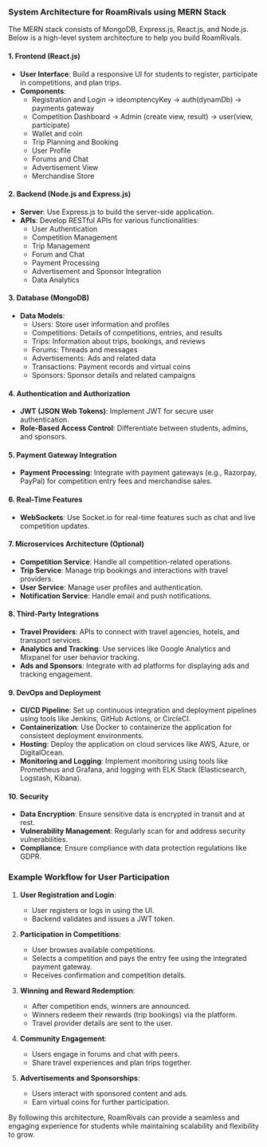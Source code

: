 ### System Architecture for RoamRivals using MERN Stack

The MERN stack consists of MongoDB, Express.js, React.js, and Node.js. Below is a high-level system architecture to help you build RoamRivals.

#### 1. **Frontend (React.js)**
- **User Interface**: Build a responsive UI for students to register, participate in competitions, and plan trips.
- **Components**:
  - Registration and Login -> ideomptencyKey -> auth(dynamDb) -> payments gateway
  - Competition Dashboard -> Admin (create view, result) -> user(view, participate)
  - Wallet and coin 	
  - Trip Planning and Booking
  - User Profile
  - Forums and Chat
  - Advertisement View
  - Merchandise Store

#### 2. **Backend (Node.js and Express.js)**
- **Server**: Use Express.js to build the server-side application.
- **APIs**: Develop RESTful APIs for various functionalities:
  - User Authentication
  - Competition Management
  - Trip Management
  - Forum and Chat
  - Payment Processing
  - Advertisement and Sponsor Integration
  - Data Analytics

#### 3. **Database (MongoDB)**
- **Data Models**:
  - Users: Store user information and profiles
  - Competitions: Details of competitions, entries, and results
  - Trips: Information about trips, bookings, and reviews
  - Forums: Threads and messages
  - Advertisements: Ads and related data
  - Transactions: Payment records and virtual coins
  - Sponsors: Sponsor details and related campaigns

#### 4. **Authentication and Authorization**
- **JWT (JSON Web Tokens)**: Implement JWT for secure user authentication.
- **Role-Based Access Control**: Differentiate between students, admins, and sponsors.

#### 5. **Payment Gateway Integration**
- **Payment Processing**: Integrate with payment gateways (e.g., Razorpay, PayPal) for competition entry fees and merchandise sales.

#### 6. **Real-Time Features**
- **WebSockets**: Use Socket.io for real-time features such as chat and live competition updates.

#### 7. **Microservices Architecture (Optional)**
- **Competition Service**: Handle all competition-related operations.
- **Trip Service**: Manage trip bookings and interactions with travel providers.
- **User Service**: Manage user profiles and authentication.
- **Notification Service**: Handle email and push notifications.

#### 8. **Third-Party Integrations**
- **Travel Providers**: APIs to connect with travel agencies, hotels, and transport services.
- **Analytics and Tracking**: Use services like Google Analytics and Mixpanel for user behavior tracking.
- **Ads and Sponsors**: Integrate with ad platforms for displaying ads and tracking engagement.

#### 9. **DevOps and Deployment**
- **CI/CD Pipeline**: Set up continuous integration and deployment pipelines using tools like Jenkins, GitHub Actions, or CircleCI.
- **Containerization**: Use Docker to containerize the application for consistent deployment environments.
- **Hosting**: Deploy the application on cloud services like AWS, Azure, or DigitalOcean.
- **Monitoring and Logging**: Implement monitoring using tools like Prometheus and Grafana, and logging with ELK Stack (Elasticsearch, Logstash, Kibana).

#### 10. **Security**
- **Data Encryption**: Ensure sensitive data is encrypted in transit and at rest.
- **Vulnerability Management**: Regularly scan for and address security vulnerabilities.
- **Compliance**: Ensure compliance with data protection regulations like GDPR.

### Example Workflow for User Participation

1. **User Registration and Login**: 
   - User registers or logs in using the UI.
   - Backend validates and issues a JWT token.

2. **Participation in Competitions**:
   - User browses available competitions.
   - Selects a competition and pays the entry fee using the integrated payment gateway.
   - Receives confirmation and competition details.

3. **Winning and Reward Redemption**:
   - After competition ends, winners are announced.
   - Winners redeem their rewards (trip bookings) via the platform.
   - Travel provider details are sent to the user.

4. **Community Engagement**:
   - Users engage in forums and chat with peers.
   - Share travel experiences and plan trips together.

5. **Advertisements and Sponsorships**:
   - Users interact with sponsored content and ads.
   - Earn virtual coins for further participation.

By following this architecture, RoamRivals can provide a seamless and engaging experience for students while maintaining scalability and flexibility to grow.
